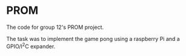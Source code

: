 # PROM
The code for group 12's PROM project.

The task was to implement the game pong using a raspberry Pi and a GPIO/I<sup>2</sup>C expander.
